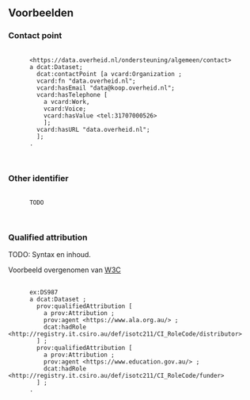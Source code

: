 ## Voorbeelden

### Contact point

<aside class="example" title="Contact point">
	<pre>
		<code>
      &lt;https:&#x2215;&#x2215;data.overheid.nl&#x2215;ondersteuning&#x2215;algemeen&#x2215;contact&gt;
      a dcat:Dataset;
        dcat:contactPoint [a vcard:Organization ;
        vcard:fn "data.overheid.nl";
        vcard:hasEmail "data@koop.overheid.nl";
        vcard:hasTelephone [ 
          a vcard:Work,
          vcard:Voice;
          vcard:hasValue &lt;tel:31707000526&gt; 
          ];
        vcard:hasURL "data.overheid.nl";
        ];
      .
		</code>
	</pre>
</aside>

### Other identifier

<aside class="example" title="Other identifier">
	<pre>
		<code>
      TODO
		</code>
	</pre>
</aside>

### Qualified attribution


TODO: Syntax en inhoud.

Voorbeeld overgenomen van [W3C](https://www.w3.org/TR/vocab-dcat-2/#qualified-attribution)

<aside class="example" title="Qualified attribution">
	<pre>
		<code>
      ex:DS987
      a dcat:Dataset ;
        prov:qualifiedAttribution [
          a prov:Attribution ;
          prov:agent &lt;https://www.ala.org.au/&gt; ;
          dcat:hadRole &lt;http://registry.it.csiro.au/def/isotc211/CI_RoleCode/distributor&gt;
        ] ;
        prov:qualifiedAttribution [
          a prov:Attribution ;
          prov:agent &lt;https://www.education.gov.au/&gt; ;
          dcat:hadRole &lt;http://registry.it.csiro.au/def/isotc211/CI_RoleCode/funder&gt;
        ] ;
      .
		</code>
	</pre>
</aside>

